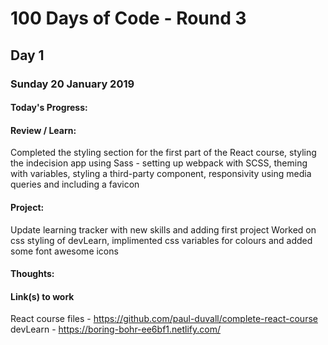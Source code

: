 # 100 Days of Code - Round 3

## Day 1
### Sunday 20 January 2019 

#### Today's Progress: 

#### Review / Learn:
Completed the styling section for the first part of the React course, styling the indecision app using Sass - setting up webpack with SCSS, theming with variables, styling a third-party component, responsivity using media queries and including a favicon

#### Project:
Update learning tracker with new skills and adding first project
Worked on css styling of devLearn, implimented css variables for colours and added some font awesome icons

#### Thoughts:

#### Link(s) to work

React course files - https://github.com/paul-duvall/complete-react-course
devLearn - https://boring-bohr-ee6bf1.netlify.com/
